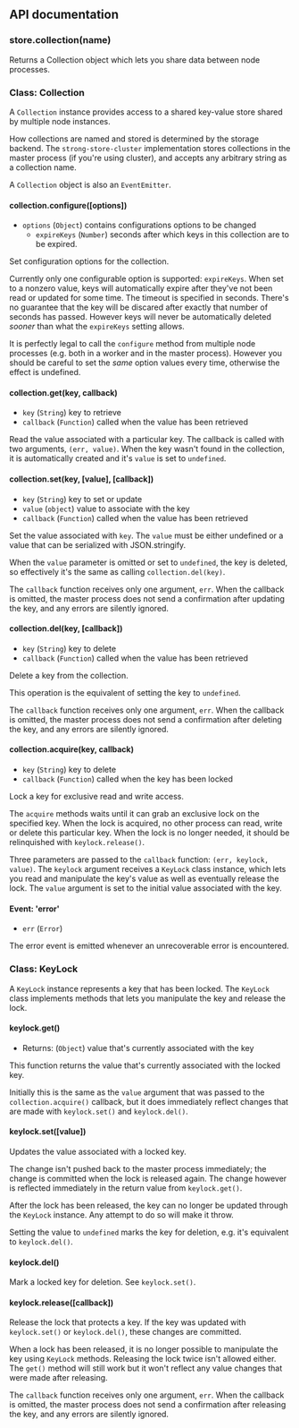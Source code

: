 ## API documentation

### store.collection(name)

Returns a Collection object which lets you share data between node processes.

### Class: Collection

A `Collection` instance provides access to a shared key-value store
shared by multiple node instances.

How collections are named and stored is determined by the storage backend. The
`strong-store-cluster` implementation stores collections in the master process
(if you're using cluster), and accepts any arbitrary string as a collection
name.

A `Collection` object is also an `EventEmitter`.


#### collection.configure([options])

* `options` (`Object`) contains configurations options to be changed
  * `expireKeys` (`Number`) seconds after which keys in this
    collection are to be expired.

Set configuration options for the collection.

Currently only one configurable option is supported: `expireKeys`. When set
to a nonzero value, keys will automatically expire after they've not been
read or updated for some time. The timeout is specified in seconds. There's no
guarantee that the key will be discared after exactly that number of seconds
has passed. However keys will never be automatically deleted _sooner_ than what
the `expireKeys` setting allows.

It is perfectly legal to call the `configure` method from multiple node
processes (e.g. both in a worker and in the master process). However you
should be careful to set the _same_ option values every time, otherwise the
effect is undefined.


#### collection.get(key, callback)

* `key` (`String`) key to retrieve
* `callback` (`Function`) called when the value has been retrieved

Read the value associated with a particular key. The callback is called with
two arguments, `(err, value)`. When the key wasn't found in the collection, it
is automatically created and it's `value` is set to `undefined`.


#### collection.set(key, [value], [callback])

* `key` (`String`) key to set or update
* `value` (`object`) value to associate with the key
* `callback` (`Function`) called when the value has been retrieved

Set the value associated with `key`. The `value` must be either undefined or
a value that can be serialized with JSON.stringify.

When the `value` parameter is omitted or set to `undefined`, the key is
deleted, so effectively it's the same as calling `collection.del(key)`.

The `callback` function receives only one argument, `err`. When the
callback is omitted, the master process does not send a confirmation
after updating the key, and any errors are silently ignored.


#### collection.del(key, [callback])

* `key` (`String`) key to delete
* `callback` (`Function`) called when the value has been retrieved

Delete a key from the collection.

This operation is the equivalent of setting the key to `undefined`.

The `callback` function receives only one argument, `err`. When the
callback is omitted, the master process does not send a confirmation
after deleting the key, and any errors are silently ignored.


#### collection.acquire(key, callback)

* `key` (`String`) key to delete
* `callback` (`Function`) called when the key has been locked

Lock a key for exclusive read and write access.

The `acquire` methods waits until it can grab an exclusive lock on the
specified key. When the lock is acquired, no other process can read, write or
delete this particular key. When the lock is no longer needed, it should be
relinquished with `keylock.release()`.

Three parameters are passed to the `callback` function:
`(err, keylock, value)`. The `keylock` argument receives a `KeyLock` class
instance, which lets you read and manipulate the key's value as well as
eventually release the lock. The `value` argument is set to the initial value
associated with the key.


#### Event: 'error'

* `err` (`Error`)

The error event is emitted whenever an unrecoverable error is encountered.

### Class: KeyLock

A `KeyLock` instance represents a key that has been locked. The `KeyLock`
class implements methods that lets you manipulate the key and release
the lock.


#### keylock.get()

* Returns: (`Object`) value that's currently associated with the key

This function returns the value that's currently associated with the locked
key.

Initially this is the same as the `value` argument that was passed to the
`collection.acquire()` callback, but it does immediately reflect changes that
are made with `keylock.set()` and `keylock.del()`.


#### keylock.set([value])

Updates the value associated with a locked key.

The change isn't pushed back to the master process immediately; the change
is committed when the lock is released again. The change however is reflected
immediately in the return value from `keylock.get()`.

After the lock has been released, the key can no longer be updated through the
`KeyLock` instance. Any attempt to do so will make it throw.

Setting the value to `undefined` marks the key for deletion, e.g. it's
equivalent to `keylock.del()`.


#### keylock.del()

Mark a locked key for deletion. See `keylock.set()`.


#### keylock.release([callback])

Release the lock that protects a key. If the key was updated with
`keylock.set()` or `keylock.del()`, these changes are committed.

When a lock has been released, it is no longer possible to manipulate the
key using `KeyLock` methods. Releasing the lock twice isn't allowed either.
The `get()` method will still work but it won't reflect any value changes
that were made after releasing.

The `callback` function receives only one argument, `err`. When the
callback is omitted, the master process does not send a confirmation
after releasing the key, and any errors are silently ignored.
